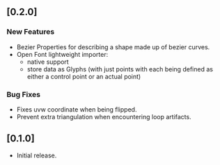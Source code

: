 ## [0.2.0]

### New Features

- Bezier Properties for describing a shape made up of bezier curves.
- Open Font lightweight importer:
  - native support
  - store data as Glyphs (with just points with each being defined as either a control point or an actual point)

### Bug Fixes

- Fixes uvw coordinate when being flipped.
- Prevent extra triangulation when encountering loop artifacts.

## [0.1.0]

- Initial release.